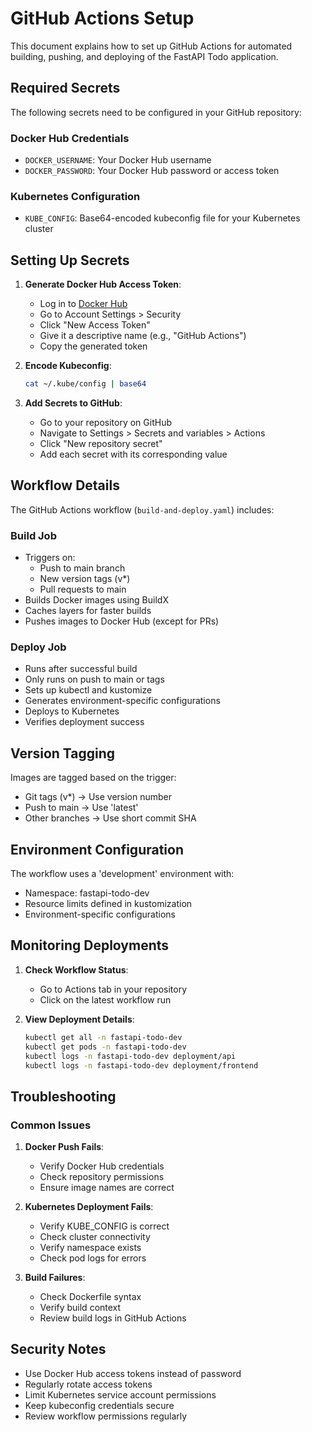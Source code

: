 # GitHub Actions Setup

This document explains how to set up GitHub Actions for automated building, pushing, and deploying of the FastAPI Todo application.

## Required Secrets

The following secrets need to be configured in your GitHub repository:

### Docker Hub Credentials
- `DOCKER_USERNAME`: Your Docker Hub username
- `DOCKER_PASSWORD`: Your Docker Hub password or access token

### Kubernetes Configuration
- `KUBE_CONFIG`: Base64-encoded kubeconfig file for your Kubernetes cluster

## Setting Up Secrets

1. **Generate Docker Hub Access Token**:
   - Log in to [Docker Hub](https://hub.docker.com)
   - Go to Account Settings > Security
   - Click "New Access Token"
   - Give it a descriptive name (e.g., "GitHub Actions")
   - Copy the generated token

2. **Encode Kubeconfig**:
   ```bash
   cat ~/.kube/config | base64
   ```

3. **Add Secrets to GitHub**:
   - Go to your repository on GitHub
   - Navigate to Settings > Secrets and variables > Actions
   - Click "New repository secret"
   - Add each secret with its corresponding value

## Workflow Details

The GitHub Actions workflow (`build-and-deploy.yaml`) includes:

### Build Job
- Triggers on:
  - Push to main branch
  - New version tags (v*)
  - Pull requests to main
- Builds Docker images using BuildX
- Caches layers for faster builds
- Pushes images to Docker Hub (except for PRs)

### Deploy Job
- Runs after successful build
- Only runs on push to main or tags
- Sets up kubectl and kustomize
- Generates environment-specific configurations
- Deploys to Kubernetes
- Verifies deployment success

## Version Tagging

Images are tagged based on the trigger:
- Git tags (v*) → Use version number
- Push to main → Use 'latest'
- Other branches → Use short commit SHA

## Environment Configuration

The workflow uses a 'development' environment with:
- Namespace: fastapi-todo-dev
- Resource limits defined in kustomization
- Environment-specific configurations

## Monitoring Deployments

1. **Check Workflow Status**:
   - Go to Actions tab in your repository
   - Click on the latest workflow run

2. **View Deployment Details**:
   ```bash
   kubectl get all -n fastapi-todo-dev
   kubectl get pods -n fastapi-todo-dev
   kubectl logs -n fastapi-todo-dev deployment/api
   kubectl logs -n fastapi-todo-dev deployment/frontend
   ```

## Troubleshooting

### Common Issues

1. **Docker Push Fails**:
   - Verify Docker Hub credentials
   - Check repository permissions
   - Ensure image names are correct

2. **Kubernetes Deployment Fails**:
   - Verify KUBE_CONFIG is correct
   - Check cluster connectivity
   - Verify namespace exists
   - Check pod logs for errors

3. **Build Failures**:
   - Check Dockerfile syntax
   - Verify build context
   - Review build logs in GitHub Actions

## Security Notes

- Use Docker Hub access tokens instead of password
- Regularly rotate access tokens
- Limit Kubernetes service account permissions
- Keep kubeconfig credentials secure
- Review workflow permissions regularly 